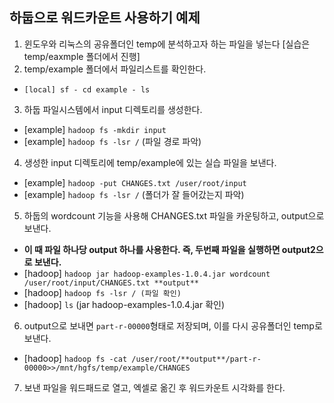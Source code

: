 ## 하둡으로 워드카운트 사용하기 예제 
>
 1. 윈도우와 리눅스의 공유폴더인 temp에 분석하고자 하는 파일을 넣는다 [실습은 temp/eaxmple 폴더에서 진행]
 2. temp/example 폴더에서 파일리스트를 확인한다. 
  - `[local] sf - cd example - ls`  
>
 3. 하둡 파일시스템에서 input 디렉토리를 생성한다. 
  - [example] `hadoop fs -mkdir input`
  - [example] `hadoop fs -lsr /` (파일 경로 파악)  
>
 4. 생성한 input 디렉토리에 temp/example에 있는 실습 파일을 보낸다.
  - [example] `hadoop -put CHANGES.txt /user/root/input`
  - [example] `hadoop fs -lsr /` (폴더가 잘 들어갔는지 파악) 
>
 5. 하둡의 wordcount 기능을 사용해 CHANGES.txt 파일을 카운팅하고, output으로 보낸다.
  - **이 때 파일 하나당 output 하나를 사용한다. 즉, 두번째 파일을 실행하면 output2으로 보낸다.**
  - [hadoop] `hadoop jar hadoop-examples-1.0.4.jar wordcount /user/root/input/CHANGES.txt **output**`
  - [hadoop] `hadoop fs -lsr / (파일 확인)`
  - [hadoop] `ls` (jar hadoop-examples-1.0.4.jar 확인)
>
 6. output으로 보내면 `part-r-00000`형태로 저장되며, 이를 다시 공유폴더인 temp로 보낸다.
  - [hadoop] `hadoop fs -cat /user/root/**output**/part-r-00000>>/mnt/hgfs/temp/example/CHANGES`
 
 7. 보낸 파일을 워드패드로 열고, 엑셀로 옮긴 후 워드카운트 시각화를 한다. 
